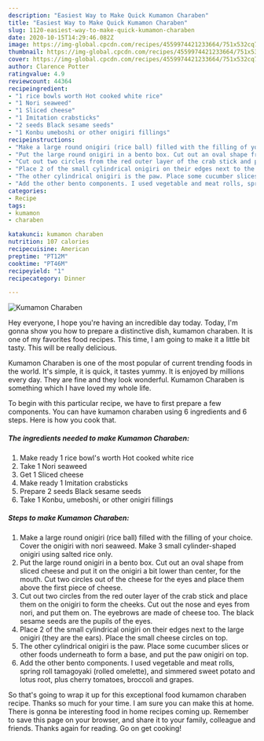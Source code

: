 ```yaml
---
description: "Easiest Way to Make Quick Kumamon Charaben"
title: "Easiest Way to Make Quick Kumamon Charaben"
slug: 1120-easiest-way-to-make-quick-kumamon-charaben
date: 2020-10-15T14:29:46.082Z
image: https://img-global.cpcdn.com/recipes/4559974421233664/751x532cq70/kumamon-charaben-recipe-main-photo.jpg
thumbnail: https://img-global.cpcdn.com/recipes/4559974421233664/751x532cq70/kumamon-charaben-recipe-main-photo.jpg
cover: https://img-global.cpcdn.com/recipes/4559974421233664/751x532cq70/kumamon-charaben-recipe-main-photo.jpg
author: Clarence Potter
ratingvalue: 4.9
reviewcount: 44364
recipeingredient:
- "1 rice bowls worth Hot cooked white rice"
- "1 Nori seaweed"
- "1 Sliced cheese"
- "1 Imitation crabsticks"
- "2 seeds Black sesame seeds"
- "1 Konbu umeboshi or other onigiri fillings"
recipeinstructions:
- "Make a large round onigiri (rice ball) filled with the filling of your choice. Cover the onigiri with nori seaweed. Make 3 small cylinder-shaped onigiri using salted rice only."
- "Put the large round onigiri in a bento box. Cut out an oval shape from sliced cheese and put it on the onigiri a bit lower than center, for the mouth. Cut two circles out of the cheese for the eyes and place them above the first piece of cheese."
- "Cut out two circles from the red outer layer of the crab stick and place them on the onigiri to form the cheeks. Cut out the nose and eyes from nori, and put them on. The eyebrows are made of cheese too. The black sesame seeds are the pupils of the eyes."
- "Place 2 of the small cylindrical onigiri on their edges next to the large onigiri (they are the ears). Place the small cheese circles on top."
- "The other cylindrical onigiri is the paw. Place some cucumber slices or other foods underneath to form a base, and put the paw onigiri on top."
- "Add the other bento components. I used vegetable and meat rolls, spring roll tamagoyaki (rolled omelette), and simmered sweet potato and lotus root, plus cherry tomatoes, broccoli and grapes."
categories:
- Recipe
tags:
- kumamon
- charaben

katakunci: kumamon charaben 
nutrition: 107 calories
recipecuisine: American
preptime: "PT12M"
cooktime: "PT46M"
recipeyield: "1"
recipecategory: Dinner

---
```



![Kumamon Charaben](https://img-global.cpcdn.com/recipes/4559974421233664/751x532cq70/kumamon-charaben-recipe-main-photo.jpg)

Hey everyone, I hope you're having an incredible day today. Today, I'm gonna show you how to prepare a distinctive dish, kumamon charaben. It is one of my favorites food recipes. This time, I am going to make it a little bit tasty. This will be really delicious.



Kumamon Charaben is one of the most popular of current trending foods in the world. It's simple, it is quick, it tastes yummy. It is enjoyed by millions every day. They are fine and they look wonderful. Kumamon Charaben is something which I have loved my whole life.


To begin with this particular recipe, we have to first prepare a few components. You can have kumamon charaben using 6 ingredients and 6 steps. Here is how you cook that.

<!--inarticleads1-->

##### The ingredients needed to make Kumamon Charaben:

1. Make ready 1 rice bowl&#39;s worth Hot cooked white rice
1. Take 1 Nori seaweed
1. Get 1 Sliced cheese
1. Make ready 1 Imitation crabsticks
1. Prepare 2 seeds Black sesame seeds
1. Take 1 Konbu, umeboshi, or other onigiri fillings




<!--inarticleads2-->

##### Steps to make Kumamon Charaben:

1. Make a large round onigiri (rice ball) filled with the filling of your choice. Cover the onigiri with nori seaweed. Make 3 small cylinder-shaped onigiri using salted rice only.
1. Put the large round onigiri in a bento box. Cut out an oval shape from sliced cheese and put it on the onigiri a bit lower than center, for the mouth. Cut two circles out of the cheese for the eyes and place them above the first piece of cheese.
1. Cut out two circles from the red outer layer of the crab stick and place them on the onigiri to form the cheeks. Cut out the nose and eyes from nori, and put them on. The eyebrows are made of cheese too. The black sesame seeds are the pupils of the eyes.
1. Place 2 of the small cylindrical onigiri on their edges next to the large onigiri (they are the ears). Place the small cheese circles on top.
1. The other cylindrical onigiri is the paw. Place some cucumber slices or other foods underneath to form a base, and put the paw onigiri on top.
1. Add the other bento components. I used vegetable and meat rolls, spring roll tamagoyaki (rolled omelette), and simmered sweet potato and lotus root, plus cherry tomatoes, broccoli and grapes.




So that's going to wrap it up for this exceptional food kumamon charaben recipe. Thanks so much for your time. I am sure you can make this at home. There is gonna be interesting food in home recipes coming up. Remember to save this page on your browser, and share it to your family, colleague and friends. Thanks again for reading. Go on get cooking!
